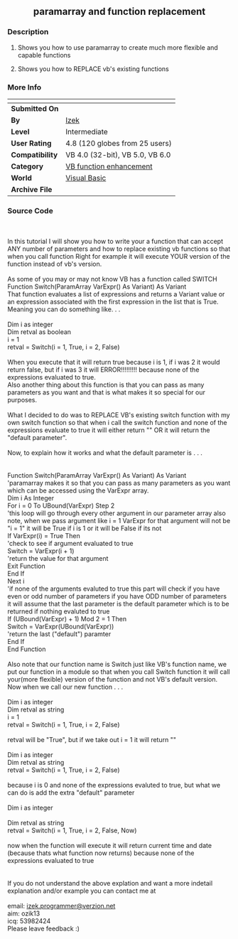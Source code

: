 ﻿<div align="center">

## paramarray and function replacement


</div>

### Description

1. Shows you how to use paramarray to create much more flexible and capable functions

2. Shows you how to REPLACE vb's existing functions
 
### More Info
 


<span>             |<span>
---                |---
**Submitted On**   |
**By**             |[Izek](https://github.com/Planet-Source-Code/PSCIndex/blob/master/ByAuthor/izek.md)
**Level**          |Intermediate
**User Rating**    |4.8 (120 globes from 25 users)
**Compatibility**  |VB 4\.0 \(32\-bit\), VB 5\.0, VB 6\.0
**Category**       |[VB function enhancement](https://github.com/Planet-Source-Code/PSCIndex/blob/master/ByCategory/vb-function-enhancement__1-25.md)
**World**          |[Visual Basic](https://github.com/Planet-Source-Code/PSCIndex/blob/master/ByWorld/visual-basic.md)
**Archive File**   |[](https://github.com/Planet-Source-Code/izek-paramarray-and-function-replacement__1-28718/archive/master.zip)





### Source Code

<br><br>
In this tutorial I will show you how to write your a function that can accept ANY number of parameters and how to replace existing vb functions so that when you call function Right for example it will execute YOUR version of the function instead of vb's version.
<br><br>
As some of you may or may not know VB has a function called SWITCH
<br>
Function Switch(ParamArray VarExpr() As Variant) As Variant
<br>
That function evaluates a list of expressions and returns a Variant value or an expression associated with the first expression in the list that is True. Meaning you can do something like. . .
<br><br>
Dim i as integer
<br>
Dim retval as boolean
<br>
i = 1
<br>
retval = Switch(i = 1, True, i = 2, False)
<br><br>
When you execute that it will return true because i is 1, if i was 2 it would return false, but if i was 3 it will ERROR!!!!!!!!! because none of the expressions evaluated to true.
<br>
Also another thing about this function is that you can pass as many parameters as you want and that is what makes it so special for our purposes.
<br><br>
What I decided to do was to REPLACE VB's existing switch function with my own switch function so that when i call the switch function and none of the expressions evaluate to true it will either return "" OR it will return the "default parameter".
<br><br>
Now, to explain how it works and what the default parameter is . . .
<br><br><br>
Function Switch(ParamArray VarExpr() As Variant) As Variant
<br>
'paramarray makes it so that you can pass as many parameters as you want which can be accessed using the VarExpr array.
<br>
Dim i As Integer
<br>
For i = 0 To UBound(VarExpr) Step 2
<br>
'this loop will go through every other argument in our parameter array also note, when we pass argument like i = 1 VarExpr for that argument will not be "i = 1" it will be True if i is 1 or it will be False if its not
<br>
If VarExpr(i) = True Then
<br>
'check to see if argument evaluated to true
<br>
Switch = VarExpr(i + 1)
<br>
'return the value for that argument
<br>
Exit Function
<br>
End If
<br>
Next i
<br>
'if none of the arguments evaluted to true this part will check if you have even or odd number of parameters if you have ODD number of parameters it will assume that the last parameter is the default parameter which is to be returned if nothing evaluted to true
<br>
If (UBound(VarExpr) + 1) Mod 2 = 1 Then
<br>
Switch = VarExpr(UBound(VarExpr))
<br>
'return the last ("default") paramter
<br>
End If
<br>
End Function
<br><br>
Also note that our function name is Switch just like VB's function name, we put our function in a module so that when you call Switch function it will call your(more flexible) version of the function and not VB's default version.
Now when we call our new function . . .<br><br>
Dim i as integer
<br>
Dim retval as string
<br>
i = 1
<br>
retval = Switch(i = 1, True, i = 2, False)
<br><br>
retval will be "True", but if we take out i = 1 it will return ""
<br><br>
Dim i as integer
<br>
Dim retval as string
<br>
retval = Switch(i = 1, True, i = 2, False)
<br><br>
because i is 0 and none of the expressions evaluted to true, but what we can do is add the extra "default" parameter<br><br>
Dim i as integer
<br><br>
Dim retval as string
<br>
retval = Switch(i = 1, True, i = 2, False, Now)
<br><br>
now when the function will execute it will return current time and date (because thats what function now returns) because none of the expressions evaluated to true
<br><br><br>
If you do not understand the above explation and want a more indetail explanation and/or example you can contact me at
<br><br>
email: izek.programmer@verzion.net
<br>
aim: ozik13
<br>
icq: 53982424
<br>
Please leave feedback :)

